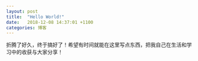 ```yaml
---
layout: post
title:  "Hello World!"
date:   2018-12-08 14:37:01 +1100
categories: 博客
---
```

折腾了好久，终于搞好了！希望有时间就能在这里写点东西，把我自己在生活和学习中的收获与大家分享！
